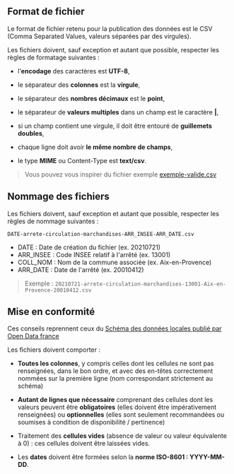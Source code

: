 <!-- Inspiré de : https://github.com/Archivistes75/registre_entrees/blob/master/README.md -->

## Format de fichier
Le format de fichier retenu pour la publication des données est le CSV (Comma Separated Values, valeurs séparées par des virgules).

Les fichiers doivent, sauf exception et autant que possible, respecter les règles de formatage suivantes :

* l’**encodage** des caractères est **UTF-8**,

* le séparateur des **colonnes** est la **virgule**,

* le séparateur des **nombres décimaux** est le **point**,

* le séparateur de **valeurs multiples** dans un champ est le caractère **|**,

* si un champ contient une virgule, il doit être entouré de **guillemets doubles**,

* chaque ligne doit avoir **le même nombre de champs**,

* le type **MIME** ou Content-Type est **text/csv**.

> Vous pouvez vous inspirer du fichier exemple [exemple-valide.csv](exemple-valide.csv)

## Nommage des fichiers

Les fichiers doivent, sauf exception et autant que possible, respecter les règles de nommage suivantes :

`DATE-arrete-circulation-marchandises-ARR_INSEE-ARR_DATE.csv`

* DATE : Date de création du fichier (ex. 20210721)
* ARR_INSEE : Code INSEE relatif à l'arrêté (ex. 13001)
* COLL_NOM : Nom de la commune associée (ex. Aix-en-Provence)
* ARR_DATE : Date de l'arrêté (ex. 20010412)

> Exemple : `20210721-arrete-circulation-marchandises-13001-Aix-en-Provence-20010412.csv`

## Mise en conformité

Ces conseils reprennent ceux du [Schéma des données locales publié par Open Data france](https://scdl.opendatafrance.net/docs/recommandations-relatives-aux-jeux-de-donnees.html)

Les fichiers doivent comporter :

   * **Toutes les colonnes**, y compris celles dont les cellules ne sont pas renseignées, dans le bon ordre, et avec des en-têtes correctement nommées sur la première ligne (nom correspondant strictement au schéma)

   * **Autant de lignes que nécessaire** comprenant des cellules dont les valeurs peuvent être **obligatoires** (elles doivent être impérativement renseignées) ou **optionnelles** (elles sont seulement recommandées ou soumises à condition de disponibilité / pertinence)
   
   * Traitement des **cellules vides** (absence de valeur ou valeur équivalente à 0) : ces cellules doivent être laissées vides. 
   <!--
	   * Dans le cas où une valeur numérique est égale à zéro elle doit être écrite 0.0 (zéro [point] zéro)
	   * Dans le cas où des caractères spéciaux sont utilisés pour remplacer des valeurs manquantes (ex. "-" ou "NaN"), cela doit être mentionné dans les métadonnées.
	-->
   
   * Les **dates** doivent être formées selon la **norme ISO-8601 : YYYY-MM-DD**. 
